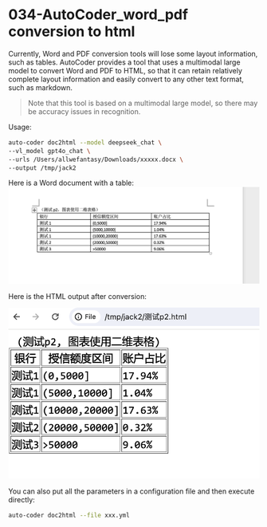 # 034-AutoCoder_word_pdf conversion to html

Currently, Word and PDF conversion tools will lose some layout information, such as tables. AutoCoder provides a tool that uses a multimodal large model to convert Word and PDF to HTML, so that it can retain relatively complete layout information and easily convert to any other text format, such as markdown.

> Note that this tool is based on a multimodal large model, so there may be accuracy issues in recognition.

Usage:

```bash
auto-coder doc2html --model deepseek_chat \
--vl_model gpt4o_chat \
--urls /Users/allwefantasy/Downloads/xxxxx.docx \
--output /tmp/jack2
```
Here is a Word document with a table:
![](../images/034-01.png)

Here is the HTML output after conversion:

![](../images/034-02.png)

You can also put all the parameters in a configuration file and then execute directly:

```bash
auto-coder doc2html --file xxx.yml
```